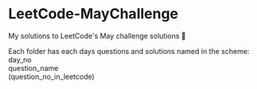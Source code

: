 # LeetCode-MayChallenge
My solutions to LeetCode's May challenge solutions :star2:

Each folder has each days questions and solutions named in the scheme: 
day_no    
question_name    
(question_no_in_leetcode)
